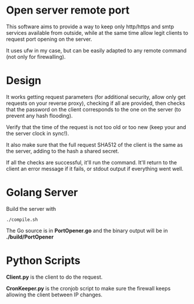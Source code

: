 # Open server remote port

This software aims to provide a way to keep only http/https and smtp services available from outside, while at the same time allow legit clients to request port opening on the server.

It uses ufw in my case, but can be easily adapted to any remote command (not only for firewalling).

# Design

It works getting request parameters (for additional security, allow only get requests on your reverse proxy), checking if all are provided, then checks that the password on the client corresponds to the one on the server (to prevent any hash flooding).

Verify that the time of the request is not too old or too new (keep your and the server clock in sync!).

It also make sure that the full request SHA512 of the client is the same as the server, adding to the hash a shared secret.

If all the checks are successful, it'll run the command. It'll return to the client an error message if it fails, or stdout output if everything went well.

# Golang Server

Build the server with

`./compile.sh`

The Go source is in **PortOpener.go** and the binary output will be in **./build/PortOpener**

# Python Scripts

**Client.py** is the client to do the request.

**CronKeeper.py** is the cronjob script to make sure the firewall keeps allowing the client between IP changes.
